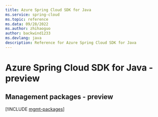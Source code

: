 ```yaml
---
title: Azure Spring Cloud SDK for Java
ms.service: spring-cloud
ms.topic: reference
ms.data: 09/28/2022
ms.author: zhihaoguo
author: backwind1233
ms.devlang: java
description: Reference for Azure Spring Cloud SDK for Java
---
```

# Azure Spring Cloud SDK for Java - preview

## Management packages - preview
[!INCLUDE [mgmt-packages](spring-cloud-mgmt-index.md)]
